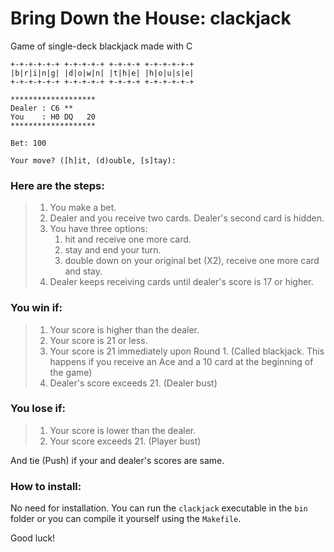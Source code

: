 # Bring Down the House: clackjack
Game of single-deck blackjack made with C


```
+-+-+-+-+-+ +-+-+-+-+ +-+-+-+ +-+-+-+-+-+
|b|r|i|n|g| |d|o|w|n| |t|h|e| |h|o|u|s|e|
+-+-+-+-+-+ +-+-+-+-+ +-+-+-+ +-+-+-+-+-+

*******************
Dealer : C6 **                                              
You    : H0 DQ   20                                         
*******************

Bet: 100                                           

Your move? ([h]it, (d)ouble, [s]tay): 
```


### Here are the steps:

>1. You make a bet.
>2. Dealer and you receive two cards. Dealer's second card is hidden.
>3. You have three options:
>    1) hit and receive one more card.
>    2) stay and end your turn.
>    3) double down on your original bet (X2), receive one more card and stay.
>4. Dealer keeps receiving cards until dealer's score is 17 or higher.

### You win if:

>1. Your score is higher than the dealer.
>2. Your score is 21 or less.
>3. Your score is 21 immediately upon Round 1. (Called blackjack. This happens if you receive an Ace and a 10 card at the beginning of the game)
>4. Dealer's score exceeds 21. (Dealer bust)

### You lose if:

>1. Your score is lower than the dealer.
>2. Your score exceeds 21. (Player bust)

And tie (Push) if your and dealer's scores are same.

### How to install:

No need for installation. You can run the `clackjack` executable in the `bin` folder or you can compile it yourself using the `Makefile`.


Good luck!
